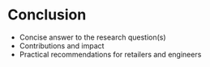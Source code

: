 # Conclusion

- Concise answer to the research question(s)
- Contributions and impact
- Practical recommendations for retailers and engineers

